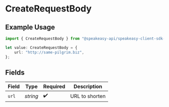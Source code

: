 # CreateRequestBody

## Example Usage

```typescript
import { CreateRequestBody } from "@speakeasy-api/speakeasy-client-sdk-typescript/sdk/models/operations";

let value: CreateRequestBody = {
    url: "http://same-pilgrim.biz",
};
```

## Fields

| Field              | Type               | Required           | Description        |
| ------------------ | ------------------ | ------------------ | ------------------ |
| `url`              | *string*           | :heavy_check_mark: | URL to shorten     |